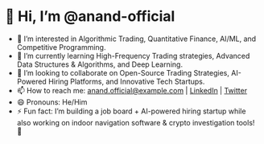 # 👋 Hi, I’m @anand-official  
- 👀 I’m interested in Algorithmic Trading, Quantitative Finance, AI/ML, and Competitive Programming.  
- 🌱 I’m currently learning High-Frequency Trading strategies, Advanced Data Structures & Algorithms, and Deep Learning.  
- 💞️ I’m looking to collaborate on Open-Source Trading Strategies, AI-Powered Hiring Platforms, and Innovative Tech Startups.  
- 📫 How to reach me: anand.official@example.com | [LinkedIn](https://www.linkedin.com/in/ujjawalanandofficial/) | [Twitter](https://x.com/AnandUjjawalOff)  
- 😄 Pronouns: He/Him  
- ⚡ Fun fact: I’m building a job board + AI-powered hiring startup while also working on indoor navigation software & crypto investigation tools! 🚀  

<!---
anand-official/anand-official is a ✨ special ✨ repository because its `README.md` (this file) appears on your GitHub profile.
You can click the Preview link to take a look at your changes.
--->

